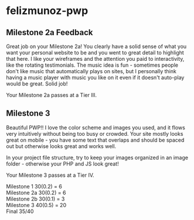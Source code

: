 # felizmunoz-pwp

## Milestone 2a Feedback
Great job on your Milestone 2a! You clearly have a solid sense of what you want your personal website to be and you went to great detail to highlight that here. I like your wireframes and the attention you paid to interactivity, like the rotating testimonials. The music idea is fun - sometimes people don't like music that automatically plays on sites, but I personally think having a music player with music you like on it even if it doesn't auto-play would be great. Solid job!

Your Milestone 2a passes at a Tier III.

## Milestone 3
Beautiful PWP!! I love the color scheme and images you used, and it flows very intuitively without being too busy or crowded. Your site mostly looks great on mobile - you have some text that overlaps and should be spaced out but otherwise looks great and works well.

In your project file structure, try to keep your images organized in an image folder - otherwise your PHP and JS look great!

Your Milestone 3 passes at a Tier IV.

Milestone 1 30(0.2) = 6\
Milestone 2a 30(0.2) = 6\
Milestone 2b 30(0.1) = 3\
Milestone 3 40(0.5) = 20\
Final 35/40
